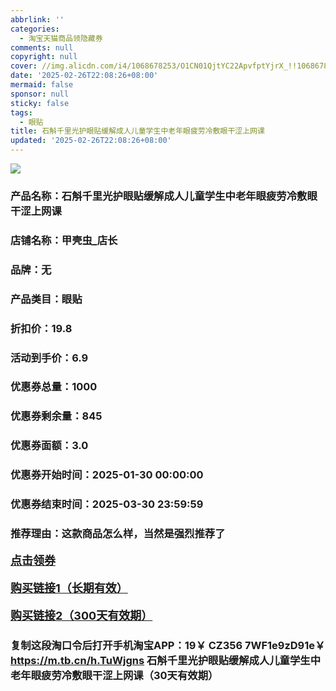```yaml
---
abbrlink: ''
categories:
  - 淘宝天猫商品领隐藏券
comments: null
copyright: null
cover: //img.alicdn.com/i4/1068678253/O1CN01QjtYC22ApvfptYjrX_!!1068678253.jpg
date: '2025-02-26T22:08:26+08:00'
mermaid: false
sponsor: null
sticky: false
tags:
  - 眼贴
title: 石斛千里光护眼贴缓解成人儿童学生中老年眼疲劳冷敷眼干涩上网课
updated: '2025-02-26T22:08:26+08:00'
--- 
```


![](//img.alicdn.com/i4/1068678253/O1CN01QjtYC22ApvfptYjrX_!!1068678253.jpg)

### 产品名称：石斛千里光护眼贴缓解成人儿童学生中老年眼疲劳冷敷眼干涩上网课
### 店铺名称：甲壳虫_店长
### 品牌：无
### 产品类目：眼贴
### 折扣价：19.8
### 活动到手价：6.9
### 优惠券总量：1000
### 优惠券剩余量：845
### 优惠券面额：3.0
### 优惠券开始时间：2025-01-30 00:00:00	
### 优惠券结束时间：2025-03-30 23:59:59	
### 推荐理由：这款商品怎么样，当然是强烈推荐了

<p style="font-size: 18px; font-weight: bold;">
  <a href="https://uland.taobao.com/coupon/edetail?e=S2R%2F9Cz8cTOlhHvvyUNXZfh8CuWt5YH5OVuOuRD5gLJMmdsrkidbOUV9IBA4kmjLbKlr3ReV2iiRvW0ckXjycg02toUfeY756%2BpTpQy1as4Zd1RqT9F1xgU09H2CyxaXyhudy%2BtKXTFyBOK%2B8KjzSuzY3MUSAX0G1TP3uC6T%2BzrKa4jyh4U%2Bo3D0gAcmbsB2OD45rObx%2FHKNfiknwDwgYS%2FsWqyKYTVEvx24htuqzYwDHXLApfbZC9QqW3sOLwhkx9bAz00bNeF%2Fft8KLJl34npnj0TruUnVPnhNFBEsLj5wy7cgGF%2BpAO4bxC%2B7zJfQiCpAJSP9%2Brk%3D&traceId=0b515d4517407227641888116d126c&union_lens=lensId%3AOPT%401740722779%402150057b_0dc3_1954b29b75b_b02e%4001%40eyJmbG9vcklkIjo3MzM1NH0ie" target="_blank">点击领券</a>
</p>
<p style="font-size: 18px; font-weight: bold;">
  <a href="https://s.click.taobao.com/t?e=m%3D2%26s%3DRPXLIZSpqthw4vFB6t2Z2ueEDrYVVa64LKpWJ%2Bin0XLjf2vlNIV67uW8xal2bDKcQev46Oo1utT3ID%2FV1RqsF4wnCJeELi4I%2FIEn%2BS1IjHAB0ghlTd7WlZVm%2FOAUUFw71qrpxiwMoCNxc1AtbZGVS6ct1S1vljW6t6Js79d5grwLZMqoQW%2BfuB6GmlJyRiVTxnXK33GYWCXfZyNXJeQeEkS%2BYis6awsw%2BlenXpjiS%2BIqJoJOIBbrauhA889b9sQEGNFh2gAdzaGPgysBSxHfUOXVLEPDWL24WESpsiKJyriW36%2BZ1yoj3iGFCzYOOqAQ" target="_blank">购买链接1（长期有效）</a>
</p>
<p style="font-size: 18px; font-weight: bold;">
  <a href="https://s.click.taobao.com/3sxHRYs" target="_blank">购买链接2（300天有效期）</a>
</p>

### 复制这段淘口令后打开手机淘宝APP：19￥ CZ356 7WF1e9zD91e￥ https://m.tb.cn/h.TuWjgns  石斛千里光护眼贴缓解成人儿童学生中老年眼疲劳冷敷眼干涩上网课（30天有效期）
